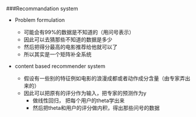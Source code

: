 ###Recommandation system
- Problem formulation
    - 可能会有99%的数据是不知道的（用问号表示）
    - 因此可以去猜那些不知道的数据是多少
    - 然后把得分最高的电影推荐给他就可以了
    - 所以其实是一个矩阵补全系统

- content based recommender system
    - 假设有一些别的特征例如电影的浪漫成都或者动作成分含量（由专家弄出来的）
    - 因此可以把原有的评分作为输入，把专家的预测作为y
        - 做线性回归， 把每个用户的theta学出来
        - 然后把theta和用户的评分做内积，得出那些问号的数据
        
